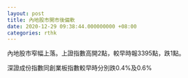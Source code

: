 ```yaml
---
layout: post
title: 內地股市開市後偏軟
date: 2020-12-29 09:38:44.000000000 +08:00
categories: rthk
---
```


內地股市窄幅上落。上證指數高開2點，較早時報3395點，跌1點。

深證成份指數同創業板指數較早時分別跌0.4%及0.6%
